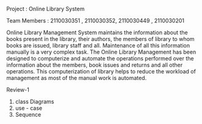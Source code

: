 Project : Online Library System 

Team Members : 2110030351 , 2110030352, 2110030449 , 2110030201 

Online Library Management System maintains the information 
about the books present in the library, their authors, the members of library to 
whom books are issued, library staff and all.  Maintenance of all this information manually is a very complex task. 
The Online Library Management has been designed to 
computerize and automate the operations performed over the information about the 
members, book issues and returns and all other operations. This computerization of 
library helps to reduce the workload of 
management as most of the manual work is automated.

Review-1
1. class Diagrams
2. use - case
3. Sequence
